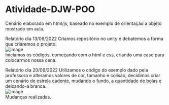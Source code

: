 # Atividade-DJW-POO
Cenário elaborado em html/js, baseado no exemplo de orientação a objeto mostrado em aula.

Relatório dia 13/06/2022
Criamos repositório no unity e debatemos a forma que criaremos o projeto.
<br>![image](https://user-images.githubusercontent.com/101645719/173379789-fa1c57f7-e265-4d6b-b798-ea7f59944eb0.png)
<br>Iniciamos os códigos, começando com o html e css, criando uma case para colocarmos nossa cena.

Relatório dia 20/06/2022
Utilizamos o código do exemplo dado pela professora e alteramos valores de cor, tamanho e colisão, decidimos criar um cenário de estrela cadente, mudando o fundo, a quantidade de bolas e deixando-a branca.<br>
![image](https://user-images.githubusercontent.com/101645719/174612852-308d5c99-5eff-473a-8676-87cac0222259.png)
<br>
Mudanças realizadas.
